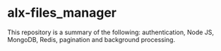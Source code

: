 # alx-files_manager
This repository is a summary of the following: authentication, Node JS, MongoDB, Redis, pagination and background processing.
